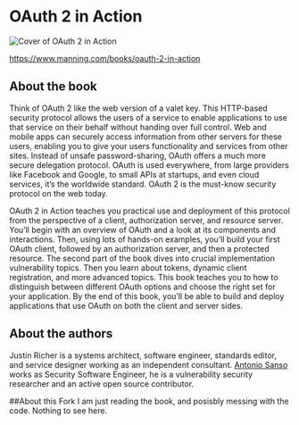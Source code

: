 # OAuth 2 in Action

![Cover of OAuth 2 in Action](https://images.manning.com/255/340/resize/book/e/14336f9-6493-46dc-938c-11a34c9d20ac/Richer-OAuth2-HI.png)

https://www.manning.com/books/oauth-2-in-action

## About the book

Think of OAuth 2 like the web version of a valet key. This HTTP-based security protocol allows the users of a service to enable applications to use that service on their behalf without handing over full control. Web and mobile apps can securely access information from other servers for these users, enabling you to give your users functionality and services from other sites. Instead of unsafe password-sharing, OAuth offers a much more secure delegation protocol. OAuth is used everywhere, from large providers like Facebook and Google, to small APIs at startups, and even cloud services, it’s the worldwide standard. OAuth 2 is the must-know security protocol on the web today.

OAuth 2 in Action teaches you practical use and deployment of this protocol from the perspective of a client, authorization server, and resource server. You’ll begin with an overview of OAuth and a look at its components and interactions. Then, using lots of hands-on examples, you’ll build your first OAuth client, followed by an authorization server, and then a protected resource. The second part of the book dives into crucial implementation vulnerability topics. Then you learn about tokens, dynamic client registration, and more advanced topics. This book teaches you to how to distinguish between different OAuth options and choose the right set for your application. By the end of this book, you’ll be able to build and deploy applications that use OAuth on both the client and server sides.

## About the authors

Justin Richer is a systems architect, software engineer, standards editor, and service designer working as an independent consultant. [Antonio Sanso](http://blog.intothesymmetry.com/) works as Security Software Engineer, he is a vulnerability security researcher and an active open source contributor.

##About this Fork
I am just reading the book, and posisbly messing with the code. Nothing to see here.
